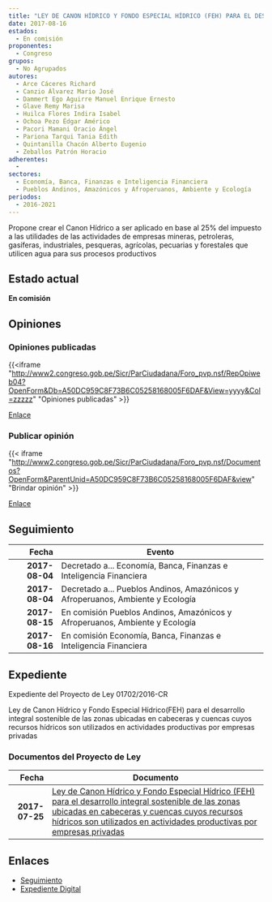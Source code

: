 ```yaml
---
title: "LEY DE CANON HÍDRICO Y FONDO ESPECIAL HÍDRICO (FEH) PARA EL DESARROLLO INTEGRAL SOSTENIBLE DE LAS ZONAS UBICADAS EN CABECERAS Y CUENCAS CUYOS RECURSOS HÍDRICOS SON UTILIZADOS EN ACTIVIDADES PRODUCTIVAS POR EMPRESAS PRIVADAS"
date: 2017-08-16
estados: 
  - En comisión
proponentes: 
  - Congreso
grupos: 
  - No Agrupados
autores: 
  - Arce Cáceres Richard
  - Canzio Álvarez Mario José
  - Dammert Ego Aguirre Manuel Enrique Ernesto
  - Glave Remy Marisa
  - Huilca Flores Indira Isabel
  - Ochoa Pezo Édgar Américo
  - Pacori Mamani Oracio Ángel
  - Pariona Tarqui Tania Edith
  - Quintanilla Chacón Alberto Eugenio
  - Zeballos Patrón Horacio
adherentes: 
  - 
sectores: 
  - Economía, Banca, Finanzas e Inteligencia Financiera
  - Pueblos Andinos, Amazónicos y Afroperuanos, Ambiente y Ecología
periodos: 
  - 2016-2021
---
```


Propone crear el Canon Hídrico a ser aplicado en base al 25% del impuesto a las utilidades de las actividades de empresas mineras, petroleras, gasíferas, industriales, pesqueras, agrícolas, pecuarias y forestales que utilicen agua para sus procesos productivos


## Estado actual

**En comisión**

## Opiniones

### Opiniones publicadas

{{<iframe "http://www2.congreso.gob.pe/Sicr/ParCiudadana/Foro_pvp.nsf/RepOpiweb04?OpenForm&Db=A50DC959C8F73B6C05258168005F6DAF&View=yyyy&Col=zzzzz" "Opiniones publicadas" >}}

[Enlace](http://www2.congreso.gob.pe/Sicr/ParCiudadana/Foro_pvp.nsf/RepOpiweb04?OpenForm&Db=A50DC959C8F73B6C05258168005F6DAF&View=yyyy&Col=zzzzz)
### Publicar opinión

{{< iframe "http://www2.congreso.gob.pe/Sicr/ParCiudadana/Foro_pvp.nsf/Documentos?OpenForm&ParentUnid=A50DC959C8F73B6C05258168005F6DAF&view" "Brindar opinión" >}}

[Enlace](http://www2.congreso.gob.pe/Sicr/ParCiudadana/Foro_pvp.nsf/Documentos?OpenForm&ParentUnid=A50DC959C8F73B6C05258168005F6DAF&view)

## Seguimiento

| Fecha | Evento |
|------:|--------|
| **2017-08-04** | Decretado a... Economía, Banca, Finanzas e Inteligencia Financiera|
| **2017-08-04** | Decretado a... Pueblos Andinos, Amazónicos y Afroperuanos, Ambiente y Ecología|
| **2017-08-15** | En comisión Pueblos Andinos, Amazónicos y Afroperuanos, Ambiente y Ecología|
| **2017-08-16** | En comisión Economía, Banca, Finanzas e Inteligencia Financiera|


## Expediente

Expediente del Proyecto de Ley 01702/2016-CR

Ley de Canon Hídrico y Fondo Especial Hídrico(FEH) para el desarrollo integral sostenible de las zonas ubicadas en cabeceras y cuencas cuyos recursos hídricos son utilizados en actividades productivas por empresas privadas


### Documentos del Proyecto de Ley

| Fecha | Documento |
|------:|--------|
| **2017-07-25** | [Ley de Canon Hídrico y Fondo Especial Hídrico (FEH) para el desarrollo integral sostenible de las zonas ubicadas en cabeceras y cuencas cuyos recursos hídricos son utilizados en actividades productivas por empresas privadas](http://www.leyes.congreso.gob.pe/Documentos/2016_2021/Proyectos_de_Ley_y_de_Resoluciones_Legislativas/PL0170220170725.pdf) |

## Enlaces 

- [Seguimiento](http://www2.congreso.gob.pe/Sicr/TraDocEstProc/CLProLey2016.nsf/f7fff46988ca05b1052578e100829cc7/03668dfe4f1421050525816800606a14?OpenDocument)
- [Expediente Digital](http://www2.congreso.gob.pehttp://www2.congreso.gob.pe/Sicr/TraDocEstProc/CLProLey2016.nsf/f7fff46988ca05b1052578e100829cc7/03668dfe4f1421050525816800606a14?OpenDocument&Click=05257FB7005EB655.eb71d0cf91d8294e05256cdf006b5706/$Body/0.1C6C)

